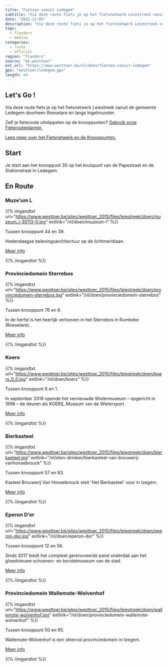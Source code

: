 ```yaml
---
title: "Fietsen vanuit Ledegem"
subtitle: "Via deze route fiets je op het fietsnetwerk Leiestreek vanuit de gemeente Ledegem doorheen Roeselare en langs Ingelmunster"
date: "2022-11-05"
description: "Via deze route fiets je op het fietsnetwerk Leiestreek vanuit de gemeente Ledegem doorheen Roeselare en langs Ingelmunster" 
tags:
  - flanders
  - medium
categories: 
  - route
  - official
region: "flanders"
source: "be.westtoer"
ext_url: "https://www.westtoer.be/nl/doen/fietsen-vanuit-ledegem"
gpx: "westtoer/ledegem.gpx"
length: 44
---
```


## Let's Go !

Via deze route fiets je op het fietsnetwerk Leiestreek vanuit de gemeente Ledegem doorheen Roeselare en langs Ingelmunster.

Zelf je fietsroute uitstippelen op de knooppunten? [Gebruik onze Fietsrouteplanner.](https://www.westtoer.be/nl/fietsrouteplanner)

[Lees meer over het Fietsnetwerk en de Knooppunten.](https://www.westtoer.be/nl/inspiratie/fietsnetwerk)

## Start 

Je start aan het knooppunt 30 op het kruispunt van de Papestraat en de Stationstraat in Ledegem. 

## En Route

### Muze’um L

{{% imgandtxt url="https://www.westtoer.be/sites/westtoer_2015/files/leiestreek/doen/muzeum_l-35113-0.jpg" extlink="/nl/doen/muzeum-l" %}}

Tussen knooppunt 44 en 39.

Hedendaagse belevingsarchitectuur op de lichtmeridiaan.

[Meer info](https://www.westtoer.be/nl/doen/muzeum-l)

{{% /imgandtxt %}}

### Provinciedomein Sterrebos

{{% imgandtxt url="https://www.westtoer.be/sites/westtoer_2015/files/leiestreek/doen/provinciedomein-sterrebos.jpg" extlink="/nl/doen/provinciedomein-sterrebos" %}}

Tussen knooppunt 76 en 6.

In de herfst is het heerlijk vertoeven in het Sterrebos in Rumbeke (Roeselare).

[Meer info](https://www.westtoer.be/nl/doen/provinciedomein-sterrebos)

{{% /imgandtxt %}}

### Koers

{{% imgandtxt url="https://www.westtoer.be/sites/westtoer_2015/files/leiestreek/doen/koers_0_0.jpg" extlink="/nl/doen/koers" %}}

Tussen knooppunt 6 en 1.

In september 2018 opende het vernieuwde Wielermuseum – opgericht in 1998 – de deuren als KOERS, Museum van de Wielersport.

[Meer info](https://www.westtoer.be/nl/doen/koers)

{{% /imgandtxt %}}

### Bierkasteel

{{% imgandtxt url="https://www.westtoer.be/sites/westtoer_2015/files/leiestreek/doen/bierkasteel.jpg" extlink="/nl/eten-drinken/bierkasteel-van-brouwerij-vanhonsebrouck" %}}

Tussen knooppunt 57 en 83.

Kasteel Brouwerij Van Honsebrouck stelt 'Het Bierkasteel' voor in Izegem.

[Meer info](https://www.westtoer.be/nl/eten-drinken/bierkasteel-van-brouwerij-vanhonsebrouck)

{{% /imgandtxt %}}

### Eperon D’or

{{% imgandtxt url="https://www.westtoer.be/sites/westtoer_2015/files/leiestreek/doen/eperon-dor.jpg" extlink="/nl/doen/eperon-dor" %}}

Tussen knooppunt 12 en 56.

Sinds 2017 biedt het compleet gerenoveerde pand onderdak aan het gloednieuwe schoenen- en borstelmuseum van de stad.

[Meer info](https://www.westtoer.be/nl/doen/eperon-dor)

{{% /imgandtxt %}}

### Provinciedomein Wallemote-Wolvenhof

{{% imgandtxt url="https://www.westtoer.be/sites/westtoer_2015/files/leiestreek/doen/wallemote-wolvenhof.jpg" extlink="/nl/doen/provinciedomein-wallemote-wolvenhof" %}}

Tussen knooppunt 50 en 95.

Wallemote-Wolvenhof is een sfeervol provinciedomein in Izegem. 

[Meer info](https://www.westtoer.be/nl/doen/provinciedomein-wallemote-wolvenhof)

{{% /imgandtxt %}}
